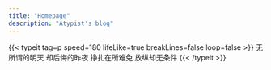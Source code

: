 ```yaml
---
title: "Homepage"
description: "Atypist's blog"
---
```


{{< typeit tag=p speed=180 lifeLike=true breakLines=false loop=false >}}
无所谓的明天 却后悔的昨夜
挣扎在所难免 放纵却无条件
{{< /typeit >}}
